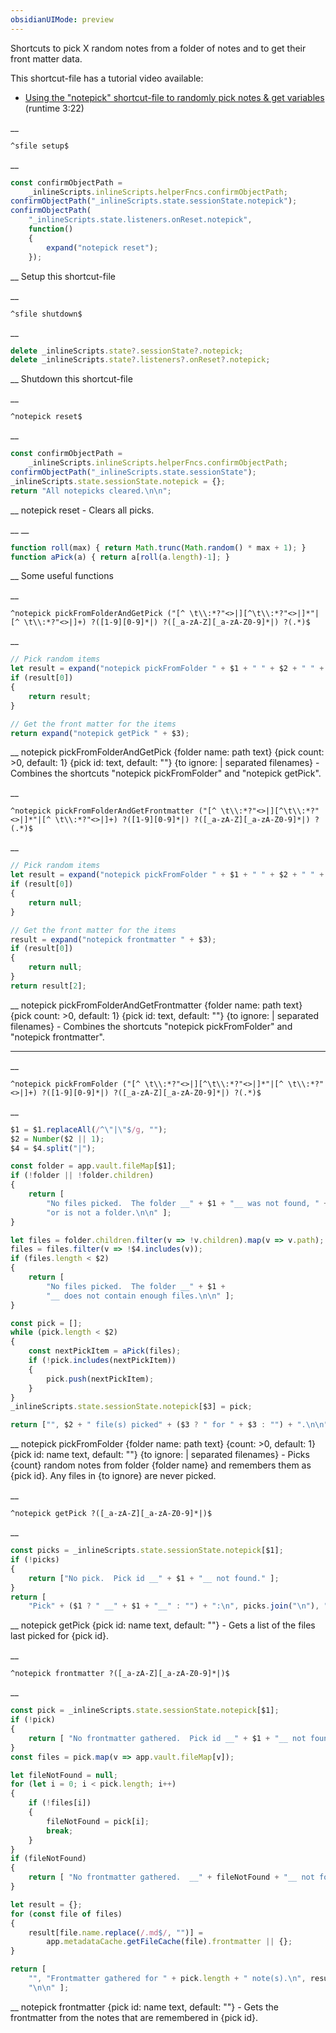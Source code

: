 ```yaml
---
obsidianUIMode: preview
---
```


Shortcuts to pick X random notes from a folder of notes and to get their front matter data.

This shortcut-file has a tutorial video available:
- [Using the "notepick" shortcut-file to randomly pick notes & get variables](https://www.youtube.com/watch?v=G1mvl-VwbIQ) (runtime 3:22)


__
```
^sfile setup$
```
__
```js
const confirmObjectPath =
	_inlineScripts.inlineScripts.helperFncs.confirmObjectPath;
confirmObjectPath("_inlineScripts.state.sessionState.notepick");
confirmObjectPath(
	"_inlineScripts.state.listeners.onReset.notepick",
	function()
	{
		expand("notepick reset");
	});
```
__
Setup this shortcut-file


__
```
^sfile shutdown$
```
__
```js
delete _inlineScripts.state?.sessionState?.notepick;
delete _inlineScripts.state?.listeners?.onReset?.notepick;
```
__
Shutdown this shortcut-file


__
```
^notepick reset$
```
__
```js
const confirmObjectPath =
	_inlineScripts.inlineScripts.helperFncs.confirmObjectPath;
confirmObjectPath("_inlineScripts.state.sessionState");
_inlineScripts.state.sessionState.notepick = {};
return "All notepicks cleared.\n\n";
```
__
notepick reset - Clears all picks.


__
__
```js
function roll(max) { return Math.trunc(Math.random() * max + 1); }
function aPick(a) { return a[roll(a.length)-1]; }
```
__
Some useful functions


__
```
^notepick pickFromFolderAndGetPick ("[^ \t\\:*?"<>|][^\t\\:*?"<>|]*"|[^ \t\\:*?"<>|]+) ?([1-9][0-9]*|) ?([_a-zA-Z][_a-zA-Z0-9]*|) ?(.*)$
```
__
```js
// Pick random items
let result = expand("notepick pickFromFolder " + $1 + " " + $2 + " " + $3 + " " + $4);
if (result[0])
{
	return result;
}

// Get the front matter for the items
return expand("notepick getPick " + $3);
```
__
notepick pickFromFolderAndGetPick {folder name: path text} {pick count: >0, default: 1} {pick id: text, default: ""} {to ignore: | separated filenames} - Combines the shortcuts "notepick pickFromFolder" and "notepick getPick".


__
```
^notepick pickFromFolderAndGetFrontmatter ("[^ \t\\:*?"<>|][^\t\\:*?"<>|]*"|[^ \t\\:*?"<>|]+) ?([1-9][0-9]*|) ?([_a-zA-Z][_a-zA-Z0-9]*|) ?(.*)$
```
__
```js
// Pick random items
let result = expand("notepick pickFromFolder " + $1 + " " + $2 + " " + $3 + " " + $4);
if (result[0])
{
	return null;
}

// Get the front matter for the items
result = expand("notepick frontmatter " + $3);
if (result[0])
{
	return null;
}
return result[2];
```
__
notepick pickFromFolderAndGetFrontmatter {folder name: path text} {pick count: >0, default: 1} {pick id: text, default: ""} {to ignore: | separated filenames} - Combines the shortcuts "notepick pickFromFolder" and "notepick frontmatter".
***


__
```
^notepick pickFromFolder ("[^ \t\\:*?"<>|][^\t\\:*?"<>|]*"|[^ \t\\:*?"<>|]+) ?([1-9][0-9]*|) ?([_a-zA-Z][_a-zA-Z0-9]*|) ?(.*)$
```
__
```js
$1 = $1.replaceAll(/^\"|\"$/g, "");
$2 = Number($2 || 1);
$4 = $4.split("|");

const folder = app.vault.fileMap[$1];
if (!folder || !folder.children)
{
	return [
		"No files picked.  The folder __" + $1 + "__ was not found, " +
		"or is not a folder.\n\n" ];
}

let files = folder.children.filter(v => !v.children).map(v => v.path);
files = files.filter(v => !$4.includes(v));
if (files.length < $2)
{
	return [
		"No files picked.  The folder __" + $1 +
		"__ does not contain enough files.\n\n" ];
}

const pick = [];
while (pick.length < $2)
{
	const nextPickItem = aPick(files);
	if (!pick.includes(nextPickItem))
	{
		pick.push(nextPickItem);
	}
}
_inlineScripts.state.sessionState.notepick[$3] = pick;

return ["", $2 + " file(s) picked" + ($3 ? " for " + $3 : "") + ".\n\n" ];
```
__
notepick pickFromFolder {folder name: path text} {count: >0, default: 1} {pick id: name text, default: ""} {to ignore: | separated filenames} - Picks {count} random notes from folder {folder name} and remembers them as {pick id}.  Any files in {to ignore} are never picked.


__
```
^notepick getPick ?([_a-zA-Z][_a-zA-Z0-9]*|)$
```
__
```js
const picks = _inlineScripts.state.sessionState.notepick[$1];
if (!picks)
{
	return ["No pick.  Pick id __" + $1 + "__ not found." ];
}
return [
	"Pick" + ($1 ? " __" + $1 + "__" : "") + ":\n", picks.join("\n"), "\n\n" ];
```
__
notepick getPick {pick id: name text, default: ""} - Gets a list of the files last picked for {pick id}.


__
```
^notepick frontmatter ?([_a-zA-Z][_a-zA-Z0-9]*|)$
```
__
```js
const pick = _inlineScripts.state.sessionState.notepick[$1];
if (!pick)
{
	return [ "No frontmatter gathered.  Pick id __" + $1 + "__ not found." ];
}
const files = pick.map(v => app.vault.fileMap[v]);

let fileNotFound = null;
for (let i = 0; i < pick.length; i++)
{
	if (!files[i])
	{
		fileNotFound = pick[i];
		break;
	}
}
if (fileNotFound)
{
	return [ "No frontmatter gathered.  __" + fileNotFound + "__ not found." ];
}

let result = {};
for (const file of files)
{
	result[file.name.replace(/.md$/, "")] =
		app.metadataCache.getFileCache(file).frontmatter || {};
}

return [
	"", "Frontmatter gathered for " + pick.length + " note(s).\n", result,
	"\n\n" ];
```
__
notepick frontmatter {pick id: name text, default: ""} - Gets the frontmatter from the notes that are remembered in {pick id}.
